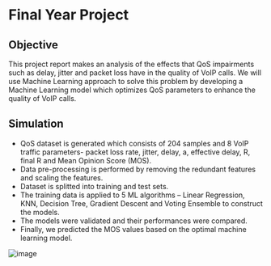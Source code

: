 # Final Year Project
## Objective
This project report makes an analysis of the effects that QoS impairments such as delay, jitter and packet loss have in the quality of VoIP calls. We will use Machine Learning approach to solve this problem by developing a Machine Learning model which optimizes QoS parameters to enhance the quality of VoIP calls.

## Simulation
- QoS dataset is generated which consists of 204 samples and 8 VoIP traffic parameters- packet loss rate, jitter, delay, a, effective delay, R, final R and Mean Opinion Score (MOS). 
- Data pre-processing is performed by removing the redundant features and scaling the features. 
- Dataset is splitted into training and test sets.
- The training data is applied to 5 ML algorithms – Linear Regression, KNN, Decision Tree, Gradient Descent and Voting Ensemble to construct the models. 
- The models were validated and their performances were compared. 
- Finally, we predicted the MOS values based on the optimal machine learning model. 

![image](https://user-images.githubusercontent.com/76590161/169748827-5f95d629-b45c-4e19-849c-2c7e27d2906b.png)
